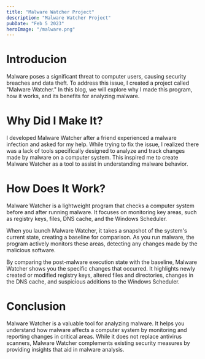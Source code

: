 ```yaml
---
title: "Malware Watcher Project"
description: "Malware Watcher Project"
pubDate: "Feb 5 2023"
heroImage: "/malware.png"
---
```


# Introducion
Malware poses a significant threat to computer users, causing security breaches and data theft. To address this issue, I created a project called "Malware Watcher." In this blog, we will explore why I made this program, how it works, and its benefits for analyzing malware.

# Why Did I Make It?
I developed Malware Watcher after a friend experienced a malware infection and asked for my help. While trying to fix the issue, I realized there was a lack of tools specifically designed to analyze and track changes made by malware on a computer system. This inspired me to create Malware Watcher as a tool to assist in understanding malware behavior.

# How Does It Work?
Malware Watcher is a lightweight program that checks a computer system before and after running malware. It focuses on monitoring key areas, such as registry keys, files, DNS cache, and the Windows Scheduler.

When you launch Malware Watcher, it takes a snapshot of the system's current state, creating a baseline for comparison. As you run malware, the program actively monitors these areas, detecting any changes made by the malicious software.

By comparing the post-malware execution state with the baseline, Malware Watcher shows you the specific changes that occurred. It highlights newly created or modified registry keys, altered files and directories, changes in the DNS cache, and suspicious additions to the Windows Scheduler.

# Conclusion
Malware Watcher is a valuable tool for analyzing malware. It helps you understand how malware affects a computer system by monitoring and reporting changes in critical areas. While it does not replace antivirus scanners, Malware Watcher complements existing security measures by providing insights that aid in malware analysis.